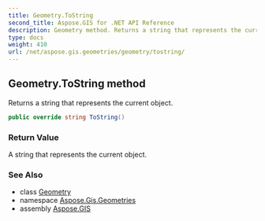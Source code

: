 ```yaml
---
title: Geometry.ToString
second_title: Aspose.GIS for .NET API Reference
description: Geometry method. Returns a string that represents the current object.
type: docs
weight: 410
url: /net/aspose.gis.geometries/geometry/tostring/
---
```

## Geometry.ToString method

Returns a string that represents the current object.

```csharp
public override string ToString()
```

### Return Value

A string that represents the current object.

### See Also

* class [Geometry](../)
* namespace [Aspose.Gis.Geometries](../../geometry/)
* assembly [Aspose.GIS](../../../)



